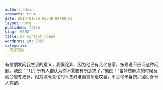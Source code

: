 ```yaml
---
author: admin
comments: true
date: 2014-01-09 00:48:04+00:00
layout: note
published: false
slug: '6392'
title: No Content Found
wordpress_id: 6392
categories:
- 不好归类
---
```


有位朋友问我生活的意义，我很诧异，因为他已有几亿身家，按理说不应问这种问题。我说：“几乎所有人都认为你不需要有所追求了。”他说：“当物质解决的时候反而会思考更多。因为没有变化的人生对谁而言都是坟墓，不会带来喜悦。”这回答令人惊醒。

